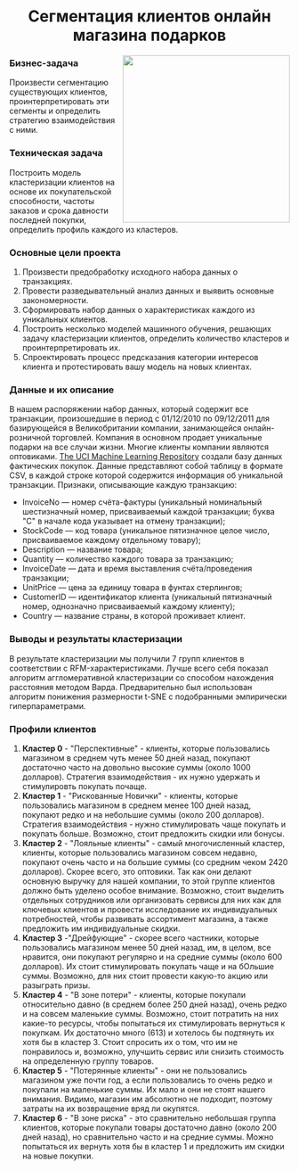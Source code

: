 # <center> Сегментация клиентов онлайн магазина подарков
<center> <img src=https://salesupnow.ru/storage/app/media/pipeople.png align="right" width="300"/> </center>

### Бизнес-задача
Произвести сегментацию существующих клиентов, проинтерпретировать эти сегменты и определить стратегию взаимодействия с ними.

### Техническая задача
Построить модель кластеризации клиентов на основе их покупательской способности, частоты заказов и срока давности последней покупки, определить профиль каждого из кластеров.

### Основные цели проекта
1. Произвести предобработку исходного набора данных о транзакциях.
2. Провести разведывательный анализ данных и выявить основные закономерности.
3. Сформировать набор данных о характеристиках каждого из уникальных клиентов.
4. Построить несколько моделей машинного обучения, решающих задачу кластеризации клиентов, определить количество кластеров и проинтерпретировать их.
5. Спроектировать процесс предсказания категории интересов клиента и протестировать вашу модель на новых клиентах.

### Данные и их описание
В нашем распоряжении набор данных, который содержит все транзакции, произошедшие в период с 01/12/2010 по 09/12/2011 для базирующейся в Великобритании компании, занимающейся онлайн-розничной торговлей. Компания в основном продает уникальные подарки на все случаи жизни. Многие клиенты компании являются оптовиками.
 [The UCI Machine Learning Repository](http://archive.ics.uci.edu/ml/index.php) создали базу данных фактических покупок.
Данные представляют собой таблицу в формате CSV, в каждой строке которой содержится информация об уникальной транзакции.
Признаки, описывающие каждую транзакцию:
* InvoiceNo — номер счёта-фактуры (уникальный номинальный шестизначный номер, присваиваемый каждой транзакции; буква "C" в начале кода указывает на отмену транзакции);
* StockCode — код товара (уникальное пятизначное целое число, присваиваемое каждому отдельному товару);
* Description — название товара;
* Quantity — количество каждого товара за транзакцию;
* InvoiceDate — дата и время выставления счёта/проведения транзакции;
* UnitPrice — цена за единицу товара в фунтах стерлингов;
* CustomerID — идентификатор клиента (уникальный пятизначный номер, однозначно присваиваемый каждому клиенту);
* Country — название страны, в которой проживает клиент.

### Выводы и результаты кластеризации
В результате кластеризации мы получили 7 групп клиентов в соответствии с RFM-характеристиками. Лучше всего себя показал алгоритм аггломеративной кластеризации со способом нахождения расстояния методом Варда. Предварительно был использован алгоритм понижения размерности t-SNE с подобранными эмпирически гиперпараметрами.

### Профили клиентов

1.   **Кластер 0** - "Перспективные" - клиенты, которые пользовались магазином в среднем чуть менее 50 дней назад, покупают достаточно часто на довольно высокие суммы (около 1000 долларов). Стратегия взаимодействия - их нужно удержать и стимулировть покупать почаще.
2.   **Кластер 1** - "Рискованные Новички" - клиенты, которые пользовались магазином в среднем менее 100 дней назад, покупают редко и на небольшие суммы (около 200 долларов). Стратегия взаимодействия - нужно стимулировать чаще покупать и покупать больше. Возможно, стоит предложить скидки или бонусы.
3.   **Кластер 2** - "Лояльные клиенты" - самый многочисленный кластер, клиенты, которые  пользовались магазином совсем недавно, покупают очень часто и на большие суммы (со средним чеком 2420 долларов). Скорее всего, это оптовики. Так как они делают основную выручку для нашей компании, то этой группе клиентов должно быть уделено особое внимание. Возможно, стоит выделить отдельных сотрудников или организовать сервисы для них как для ключевых клиентов и провести исследование их индивидуальных потребностей, чтобы развивать ассортимент магазина, а также предложить им индивидуальные скидки.
4.   **Кластер 3** -"Дрейфующие" - скорее всего частники, которые пользовались магазином менее 50 дней назад, им, в целом, все нравится, они покупают регулярно и на средние суммы (около 600 долларов). Их стоит стимулировать покупать чаще и на бОльшие суммы. Возможно, для них стоит провести какую-то акцию или разыграть призы.
5.   **Кластер 4** - "В зоне потери" - клиенты, которые покупали относительно давно (в среднем более 250 дней назад), очень редко и на совсем маленькие суммы. Возможно, стоит потратить на них какие-то ресурсы, чтобы попытаться их стимулировать вернуться к покупкам. Их достаточно много (613) и хотелось бы подтянуть их хотя бы в кластер 3. Стоит спросить их о том, что им не понравилось и, возможно, улучшить сервис или снизить стоимость на определенную группу товаров.
6.   **Кластер 5** - "Потерянные клиенты" - они не пользовались магазином уже почти год, а если пользовались то очень редко и покупали на маленькие суммы. Их мало и они не стоят нашего внимания. Видимо, магазин им абсолютно не подходит, поэтому затраты на их возвращение вряд ли окупятся.
7.   **Кластер 6** - "В зоне риска" - это сравнительно небольшая группа клиентов, которые покупали товары достаточно давно (около 200 дней назад), но сравнительно часто и на средние суммы. Можно попытаться их вернуть хотя бы в кластер 1 и предложить им скидки на новые покупки.